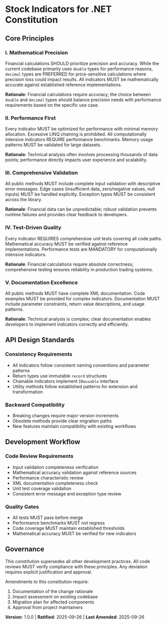 # Stock Indicators for .NET Constitution

## Core Principles

### I. Mathematical Precision
Financial calculations SHOULD prioritize precision and accuracy. While the current codebase primarily uses `double` types for performance reasons, `decimal` types are PREFERRED for price-sensitive calculations where precision loss could impact results. All indicators MUST be mathematically accurate against established reference implementations.

**Rationale**: Financial calculations require accuracy; the choice between `double` and `decimal` types should balance precision needs with performance requirements based on the specific use case.

### II. Performance First
Every indicator MUST be optimized for performance with minimal memory allocation. Excessive LINQ chaining is prohibited. All computationally intensive indicators REQUIRE performance benchmarks. Memory usage patterns MUST be validated for large datasets.

**Rationale**: Technical analysis often involves processing thousands of data points; performance directly impacts user experience and scalability.

### III. Comprehensive Validation
All public methods MUST include complete input validation with descriptive error messages. Edge cases (insufficient data, zero/negative values, null inputs) MUST be handled explicitly. Exception types MUST be consistent across the library.

**Rationale**: Financial data can be unpredictable; robust validation prevents runtime failures and provides clear feedback to developers.

### IV. Test-Driven Quality
Every indicator REQUIRES comprehensive unit tests covering all code paths. Mathematical accuracy MUST be verified against reference implementations. Performance tests are MANDATORY for computationally intensive indicators.

**Rationale**: Financial calculations require absolute correctness; comprehensive testing ensures reliability in production trading systems.

### V. Documentation Excellence
All public methods MUST have complete XML documentation. Code examples MUST be provided for complex indicators. Documentation MUST include parameter constraints, return value descriptions, and usage patterns.

**Rationale**: Technical analysis is complex; clear documentation enables developers to implement indicators correctly and efficiently.

## API Design Standards

### Consistency Requirements
- All indicators follow consistent naming conventions and parameter patterns
- Return types use immutable `record` structures 
- Chainable indicators implement `IReusable` interface
- Utility methods follow established patterns for extension and transformation

### Backward Compatibility
- Breaking changes require major version increments
- Obsolete methods provide clear migration paths
- New features maintain compatibility with existing workflows

## Development Workflow

### Code Review Requirements
- Input validation completeness verification
- Mathematical accuracy validation against reference sources
- Performance characteristic review
- XML documentation completeness check
- Unit test coverage validation
- Consistent error message and exception type review

### Quality Gates
- All tests MUST pass before merge
- Performance benchmarks MUST not regress
- Code coverage MUST maintain established thresholds
- Mathematical accuracy MUST be verified for new indicators

## Governance

This constitution supersedes all other development practices. All code reviews MUST verify compliance with these principles. Any deviation requires explicit justification and approval. 

Amendments to this constitution require:
1. Documentation of the change rationale
2. Impact assessment on existing codebase
3. Migration plan for affected components
4. Approval from project maintainers

**Version**: 1.0.0 | **Ratified**: 2025-09-26 | **Last Amended**: 2025-09-26